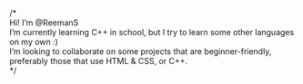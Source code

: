 /* </br>
Hi! I’m @ReemanS </br>
I’m currently learning C++ in school, but I try to learn some other languages on my own :) </br>
I’m looking to collaborate on some projects that are beginner-friendly, preferably those that use HTML & CSS, or C++. </br>
*/

<!---
ReemanS/ReemanS is a ✨ special ✨ repository because its `README.md` (this file) appears on your GitHub profile.
You can click the Preview link to take a look at your changes.
--->
